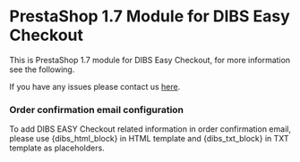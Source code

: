 # PrestaShop 1.7 Module for DIBS Easy Checkout #

This is PrestaShop 1.7 module for DIBS Easy Checkout, for more information see the following.

If you have any issues please contact us [here](http://www.dibspayment.com/customer_support).

### Order confirmation email configuration ###

To add DIBS EASY Checkout related information in order confirmation email, please use {dibs_html_block} in HTML template and {dibs_txt_block} in TXT template as placeholders.
